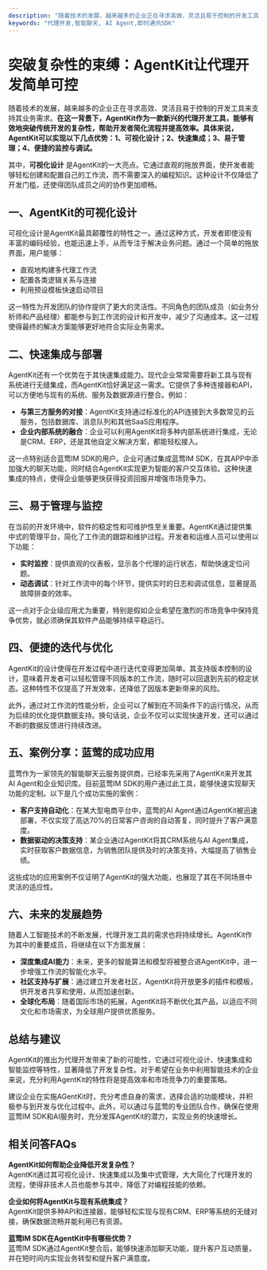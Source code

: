 ```yaml
---
description: "随着技术的发展，越来越多的企业正在寻求高效、灵活且易于控制的开发工具来支持其业务需求。**在这一背景下，AgentKit作为一款新兴的代理开发工具，能够有效地突破传统开发的复杂性，帮助开发者简化流程并提高效率。具体来说，AgentKit可以实现以下几点优势：1、可视化设计；2、快速集成；3、易于管理；4、便捷的监控与调试。**"
keywords: "代理开发,智能聊天, AI Agent,即时通讯SDK"
---
```

# 突破复杂性的束缚：AgentKit让代理开发简单可控  

随着技术的发展，越来越多的企业正在寻求高效、灵活且易于控制的开发工具来支持其业务需求。**在这一背景下，AgentKit作为一款新兴的代理开发工具，能够有效地突破传统开发的复杂性，帮助开发者简化流程并提高效率。具体来说，AgentKit可以实现以下几点优势：1、可视化设计；2、快速集成；3、易于管理；4、便捷的监控与调试。**

其中，**可视化设计** 是AgentKit的一大亮点。它通过直观的拖放界面，使开发者能够轻松创建和配置自己的工作流，而不需要深入的编程知识。这种设计不仅降低了开发门槛，还使得团队成员之间的协作更加顺畅。

## **一、AgentKit的可视化设计**

可视化设计是AgentKit最具颠覆性的特性之一。通过这种方式，开发者即使没有丰富的编码经验，也能迅速上手，从而专注于解决业务问题。通过一个简单的拖放界面，用户能够：

- 直观地构建多代理工作流
- 配置各类逻辑关系与连接
- 利用预设模板快速启动项目

这一特性为开发团队的协作提供了更大的灵活性。不同角色的团队成员（如业务分析师和产品经理）都能参与到工作流的设计和开发中，减少了沟通成本。这一过程使得最终的解决方案能够更好地符合实际业务需求。

## **二、快速集成与部署**

AgentKit还有一个优势在于其快速集成能力。现代企业常常需要将新工具与现有系统进行无缝集成，而AgentKit恰好满足这一需求。它提供了多种连接器和API，可以方便地与现有的系统、服务及数据源进行整合。例如：

- **与第三方服务的对接**：AgentKit支持通过标准化的API连接到大多数常见的云服务，包括数据库、消息队列和其他SaaS应用程序。
- **企业内部系统的融合**：企业可以利用AgentKit将多种内部系统进行集成，无论是CRM、ERP，还是其他自定义解决方案，都能轻松接入。

这一点特别适合蓝莺IM SDK的用户。企业可通过集成蓝莺IM SDK，在其APP中添加强大的聊天功能，同时结合AgentKit实现更为智能的客户交互体验。这种快速集成的特点，使得企业能够更快获得投资回报并增强市场竞争力。

## **三、易于管理与监控**

在当前的开发环境中，软件的稳定性和可维护性至关重要。AgentKit通过提供集中式的管理平台，简化了工作流的跟踪和维护过程。开发者和运维人员可以使用以下功能：

- **实时监控**：提供直观的仪表板，显示各个代理的运行状态，帮助快速定位问题。
- **动态调试**：针对工作流中的每个环节，提供实时的日志和调试信息，显著提高故障排查的效率。

这一点对于企业级应用尤为重要，特别是假如企业希望在激烈的市场竞争中保持竞争优势，就必须确保其软件产品能够持续平稳运行。

## **四、便捷的迭代与优化**

AgentKit的设计使得在开发过程中进行迭代变得更加简单。其支持版本控制的设计，意味着开发者可以轻松管理不同版本的工作流，随时可以回退到先前的稳定状态。这种特性不仅提高了开发效率，还降低了因版本更新带来的风险。

此外，通过对工作流的性能分析，企业可以了解到在不同条件下的运行情况，从而为后续的优化提供数据支持。换句话说，企业不仅可以实现快速开发，还可以通过不断的数据反馈进行持续改进。

## **五、案例分享：蓝莺的成功应用**

蓝莺作为一家领先的智能聊天云服务提供商，已经率先采用了AgentKit来开发其AI Agent和企业知识库。目前蓝莺IM SDK的用户通过此工具，能够快速实现聊天功能的定制。以下是几个成功实施的案例：

- **客户支持自动化**：在某大型电商平台中，蓝莺的AI Agent通过AgentKit被迅速部署，不仅实现了高达70%的日常客户咨询的自动答复，同时提升了客户满意度。
- **数据驱动的决策支持**：某企业通过AgentKit将其CRM系统与AI Agent集成，实时获取客户数据信息，为销售团队提供及时的决策支持，大幅提高了销售业绩。

这些成功的应用案例不仅证明了AgentKit的强大功能，也展现了其在不同场景中灵活的适应性。

## **六、未来的发展趋势**

随着人工智能技术的不断发展，代理开发工具的需求也将持续增长。AgentKit作为其中的重要成员，将继续在以下方面发展：

- **深度集成AI能力**：未来，更多的智能算法和模型将被整合进AgentKit中，进一步增强工作流的智能化水平。
- **社区支持与扩展**：通过建立开发者社区，AgentKit将开放更多的插件和模板，供开发者共享和使用，从而加速创新。
- **全球化布局**：随着国际市场的拓展，AgentKit将不断优化其产品，以适应不同文化和市场需求，为全球用户提供优质服务。

## **总结与建议**

AgentKit的推出为代理开发带来了新的可能性，它通过可视化设计、快速集成和智能监控等特性，显著降低了开发复杂性。对于希望在业务中利用智能技术的企业来说，充分利用AgentKit的特性将是提高效率和市场竞争力的重要策略。

建议企业在实施AGentKit时，充分考虑自身的需求，选择合适的功能模块，并积极参与到开发与优化过程中。此外，可以通过与蓝莺的专业团队合作，确保在使用蓝莺IM SDK和AI服务时，充分发挥AgentKit的潜力，实现业务的快速增长。

## **相关问答FAQs**

**AgentKit如何帮助企业降低开发复杂性？**  
AgentKit通过其可视化设计、快速集成以及集中式管理，大大简化了代理开发的流程，使得非技术人员也能参与其中，降低了对编程技能的依赖。

**企业如何将AgentKit与现有系统集成？**  
AgentKit提供多种API和连接器，能够轻松实现与现有CRM、ERP等系统的无缝对接，确保数据流畅并能利用已有资源。

**蓝莺IM SDK在AgentKit中有哪些优势？**  
蓝莺IM SDK通过AgentKit整合后，能够快速添加聊天功能，提升客户互动质量，并在短时间内实现业务转型和提升客户满意度。
